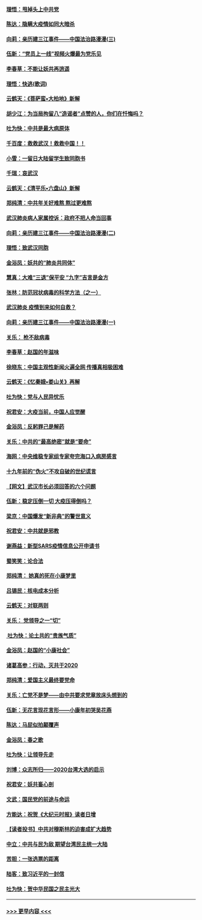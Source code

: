 #### [理悟：甩掉头上中共党](../pages/nsc993/n11838826.md?t=02031355) 
#### [陈达：隐瞒大疫情如同大暗杀](../pages/nsc993/n11838771.md?t=02031355) 
#### [向莉：亲历建三江事件——中国法治路漫漫(三)](../pages/nsc993/n11831825.md?t=02031355) 
#### [伍新：“党员上一线”视频火爆最为党乐见](../pages/nsc993/n11838200.md?t=02031355) 
#### [李春草：不能让妖共再逍遥](../pages/nsc993/n11838102.md?t=02031355) 
#### [理悟：快逃(歌词)](../pages/nsc993/n11838083.md?t=02031355) 
#### [云鹤天：《菩萨蛮▪大柏地》新解](../pages/nsc993/n11838059.md?t=02031355) 
#### [胡少江：为当局拘留八“造谣者”点赞的人，你们在忏悔吗？](../pages/nsc993/n11836801.md?t=02031355) 
#### [吐为快：中共是最大病原体](../pages/nsc993/n11836748.md?t=02031355) 
#### [千百度：救救武汉！救救中国！！](../pages/nsc993/n11836145.md?t=02031355) 
#### [小雪：一留日大陆留学生致同胞书](../pages/nsc993/n11834624.md?t=02031355) 
#### [千瑞：哀武汉](../pages/nsc993/n11833647.md?t=02031355) 
#### [云鹤天：《清平乐▪六盘山》新解](../pages/nsc993/n11833611.md?t=02031355) 
#### [郑纯清：中共年关好难熬 熬过更难熬](../pages/nsc993/n11833489.md?t=02031355) 
#### [武汉肺炎病人家属控诉：政府不把人命当回事](../pages/nsc993/n11833205.md?t=02031355) 
#### [向莉：亲历建三江事件——中国法治路漫漫(二)](../pages/nsc993/n11829102.md?t=02031355) 
#### [理悟：致武汉同胞](../pages/nsc993/n11831522.md?t=02031355) 
#### [金浴凤：妖共的“肺炎共同体”](../pages/nsc993/n11829448.md?t=02031355) 
#### [慧真：大难“三退”保平安 “九字”吉言是金方](../pages/nsc993/n11829501.md?t=02031355) 
#### [张林：防范冠状病毒的科学方法（之一）](../pages/nsc993/n11828618.md?t=02031355) 
#### [武汉肺炎 疫情到来如何自救？](../pages/nsc993/n11827632.md?t=02031355) 
#### [向莉：亲历建三江事件——中国法治路漫漫(一)](../pages/nsc993/n11827190.md?t=02031355) 
#### [关乐： 枪不敌病毒](../pages/nsc993/n11826746.md?t=02031355) 
#### [李春草：赵国的年滋味](../pages/nsc993/n11826321.md?t=02031355) 
#### [徐晓东：中国主观性新闻火遍全网 传播真相极困难](../pages/nsc993/n11826508.md?t=02031355) 
#### [云鹤天：《忆秦娥▪娄山关》再解](../pages/nsc993/n11824682.md?t=02031355) 
#### [吐为快：党与人民异忧乐](../pages/nsc993/n11824660.md?t=02031355) 
#### [祝君安：大疫当前，中国人应觉醒](../pages/nsc993/n11821946.md?t=02031355) 
#### [金浴凤：反躬罪己是解药](../pages/nsc993/n11820280.md?t=02031355) 
#### [关乐：中共的“最高绝密”就是“要命”](../pages/nsc993/n11816946.md?t=02031355) 
#### [海网：中央维稳专家组专家夸完海口入病房感言](../pages/nsc993/n11815138.md?t=02031355) 
#### [十九年前的“伪火”不攻自破的世纪谎言](../pages/nsc993/n11813238.md?t=02031355) 
#### [【网文】武汉市长必须回答的六个问题](../pages/nsc993/n11813848.md?t=02031355) 
#### [伍新：稳定压倒一切 大疫压得倒吗？](../pages/nsc993/n11812634.md?t=02031355) 
#### [梁京：中国爆发“新非典”的警世意义](../pages/nsc993/n11812554.md?t=02031355) 
#### [祝君安：中共就是邪教](../pages/nsc993/n11812431.md?t=02031355) 
#### [谢燕益：新型SARS疫情信息公开申请书](../pages/nsc993/n11808840.md?t=02031355) 
#### [蜀笑笑：论合法](../pages/nsc993/n11808064.md?t=02031355) 
#### [郑纯清： 她真的死在小康梦里](../pages/nsc993/n11806623.md?t=02031355) 
#### [吕锡民：核电成本分析](../pages/nsc993/n11806284.md?t=02031355) 
#### [云鹤天：对联两则](../pages/nsc993/n11805957.md?t=02031355) 
#### [关乐： 党领导之一“切”](../pages/nsc993/n11804505.md?t=02031355) 
#### [ 吐为快：论土共的“贵族气质”](../pages/nsc993/n11804490.md?t=02031355) 
#### [金浴凤：赵国的“小康社会”](../pages/nsc993/n11804452.md?t=02031355) 
#### [诸葛高参：行动，灭共于2020](../pages/nsc993/n11804120.md?t=02031355) 
#### [郑纯清：爱国主义最终要党命](../pages/nsc993/n11802197.md?t=02031355) 
#### [关乐：亡党不是梦——由中共要求党章放床头想到的](../pages/nsc993/n11802156.md?t=02031355) 
#### [伍新：无花言现花言形——小康年初哭吴花燕](../pages/nsc993/n11800044.md?t=02031355) 
#### [陈达：马屁似拍颠覆声](../pages/nsc993/n11800010.md?t=02031355) 
#### [金浴凤：春之歌](../pages/nsc993/n11797687.md?t=02031355) 
#### [吐为快：让领导先走](../pages/nsc993/n11797512.md?t=02031355) 
#### [刘博：众志所归——2020台湾大选的启示](../pages/nsc993/n11796878.md?t=02031355) 
#### [祝君安：妖共畜心剖](../pages/nsc993/n11794273.md?t=02031355) 
#### [文武：国民党的前途与命运](../pages/nsc993/n11794198.md?t=02031355) 
#### [方能达：祝贺《大纪元时报》读者日增](../pages/nsc993/n11793807.md?t=02031355) 
#### [【读者投书】中共对穆斯林的迫害成扩大趋势](../pages/nsc993/n11791371.md?t=02031355) 
#### [中立：中共与民为敌 期望台湾民主统一大陆](../pages/nsc993/n11790392.md?t=02031355) 
#### [苦胆：一张选票的距离](../pages/nsc993/n11788914.md?t=02031355) 
#### [陆客：致习近平的一封信](../pages/nsc993/n11788867.md?t=02031355) 
#### [吐为快：贺中华民国之民主光大](../pages/nsc993/n11788618.md?t=02031355) 

----
#### [ >>> 更早内容 <<< ](../indexes/nsc993-earlier.md)

